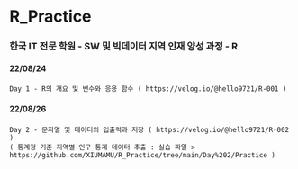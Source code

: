# R_Practice
### 한국 IT 전문 학원 - SW 및 빅데이터 지역 인재 양성 과정 - R
####
#### 22/08/24  
    Day 1 - R의 개요 및 변수와 응용 함수 ( https://velog.io/@hello9721/R-001 ) 
#### 22/08/26  
    Day 2 - 문자열 및 데이터의 입출력과 저장 ( https://velog.io/@hello9721/R-002 )
    ( 통계청 기준 지역별 인구 통계 데이터 추출 : 실습 파일 > https://github.com/XIUMAMU/R_Practice/tree/main/Day%202/Practice )
